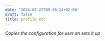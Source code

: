 ```yaml
---
date: "2024-07-22T09:10:24+02:00"
draft: false
title: profile etc
---
```


*Copies the configuration for user an sets it up*
